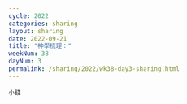 ```yaml
---
cycle: 2022
categories: sharing
layout: sharing
date: 2022-09-21
title: "神學梳理："
weekNum: 38
dayNum: 3
permalink: /sharing/2022/wk38-day3-sharing.html
---
```


[](https://eccseattle.github.io/media/sharing/2022/wk038/2022-09-21-bin.m4a)

`小錢`
